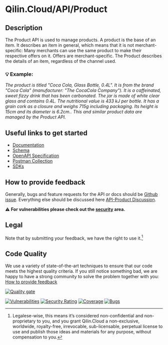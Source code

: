 # Qilin.Cloud/API/Product

## Description

The Product API is used to manage products. A product is the base of an item. It describes an item in general, which means that it is not merchant-specific: Many merchants can use the same product to make their respective offers on it. Offers are merchant-specific.
The Product describes the details of an item, regardless of the channel used.

### :bulb: Example:

*The product is titled "Coca Cola, Glass Bottle, 0.4L". It is from the brand "Coca Cola" (manufacturer: "The CocaCola Company"). It is a caffeinated, sweet fizzy drink that has been carbonated. The jar is made of white clear glass and contains 0.4L. The nutritional value is 433 kJ per bottle. It has a grain cork as a closure and weighs 715g including packaging. Its height is 15cm and its diameter is 6.2cm.. This and similar product data are managed by the Product API.*


## Useful links to get started

* [Documentation](https://documentation.api.qilin.cloud/product/)
* [Schema](https://documentation.api.qilin.cloud/openapi/product/tag/schema/)
* [OpenAPI Specification](https://github.com/QilinCloud/API-Product/tree/main/openapi-specification)
* [Postman Collection](https://github.com/QilinCloud/API-Product/blob/main/postman_collection-product.json)
* [SDKs](https://github.com/search?q=user%3AQilinCloud+SDK)


## How to provide feedback

Generally, bugs and feature requests for the API or docs should be [Github issue](https://github.com/QilinCloud/API-Product/issues/new). Everything else should be discussed here [API-Product Discussion](https://github.com/QilinCloud/API-Product/discussions).

:warning:  **For vulnerabilities please check out the [security](https://github.com/QilinCloud/API-Product/security) area.**

## Legal

Note that by submitting your feedback, we have the right to use it.[^1]

## Code Quality

We use a variety of state-of-the-art techniques to ensure that our code meets the highest quality criteria.
If you still notice something bad, we are happy to have a strong community to solve the problem together with you: [How to provide feedback](https://github.com/QilinCloud/API-Product/#how-to-provide-feedback)

[![Quality gate](https://sonarcloud.io/api/project_badges/quality_gate?project=marcossoftware_Qilin.Core.Product&token=9eb8f94c11682386f918918a038c2f0aaf6cbd80)](https://sonarcloud.io/summary/new_code?id=marcossoftware_Qilin.Core.Product)

[![Vulnerabilities](https://sonarcloud.io/api/project_badges/measure?project=marcossoftware_Qilin.Core.Product&metric=vulnerabilities&token=9eb8f94c11682386f918918a038c2f0aaf6cbd80)](https://sonarcloud.io/summary/new_code?id=marcossoftware_Qilin.Core.Product) [![Security Rating](https://sonarcloud.io/api/project_badges/measure?project=marcossoftware_Qilin.Core.Product&metric=security_rating&token=9eb8f94c11682386f918918a038c2f0aaf6cbd80)](https://sonarcloud.io/summary/new_code?id=marcossoftware_Qilin.Core.Product) [![Coverage](https://sonarcloud.io/api/project_badges/measure?project=marcossoftware_Qilin.Core.Product&metric=coverage&token=9eb8f94c11682386f918918a038c2f0aaf6cbd80)](https://sonarcloud.io/summary/new_code?id=marcossoftware_Qilin.Core.Product) [![Bugs](https://sonarcloud.io/api/project_badges/measure?project=marcossoftware_Qilin.Core.Product&metric=bugs&token=9eb8f94c11682386f918918a038c2f0aaf6cbd80)](https://sonarcloud.io/summary/new_code?id=marcossoftware_Qilin.Core.Product)

[^1]:Legalese-wise, this means it’s considered non-confidential and non-proprietary to you, and you grant Qilin.Cloud a non-exclusive, worldwide, royalty-free, irrevocable, sub-licensable, perpetual license to use and publish those ideas and materials for any purpose, without compensation to you.
